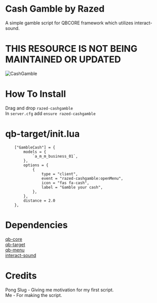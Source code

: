 # Cash Gamble by Razed
A simple gamble script for QBCORE framework which utilizes interact-sound.

# THIS RESOURCE IS NOT BEING MAINTAINED OR UPDATED

![CashGamble](https://user-images.githubusercontent.com/91488137/195990605-72f0ad8a-860e-41b4-9960-4595cff0926e.png)

# How To Install
Drag and drop `razed-cashgamble`\
In `server.cfg` add `ensure razed-cashgamble`

# qb-target/init.lua
```
	["GambleCash"] = {
        models = {
            `a_m_m_business_01`,
        },
        options = {
            {
                type = "client",
                event = "razed-cashgamble:openMenu",
                icon = "fas fa-cash",
                label = "Gamble your cash",
            },
        },
        distance = 2.0
    },

```

# Dependencies
[qb-core](https://github.com/qbcore-framework/qb-core)\
[qb-target](https://github.com/qbcore-framework/qb-target)\
[qb-menu](https://github.com/qbcore-framework/qb-menu)\
[interact-sound](https://github.com/qbcore-framework/interact-sound)

# Credits
Pong Slug - Giving me motivation for my first script.\
Me - For making the script.
